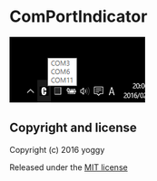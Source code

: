 ComPortIndicator
====
![img01.png](img01.png)

Copyright and license
----
Copyright (c) 2016 yoggy

Released under the [MIT license](LICENSE.txt)

